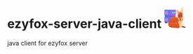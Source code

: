 # ezyfox-server-java-client <img src="https://github.com/youngmonkeys/ezyfox-server/blob/master/logo.png" width="48" height="48" />
java client for ezyfox server